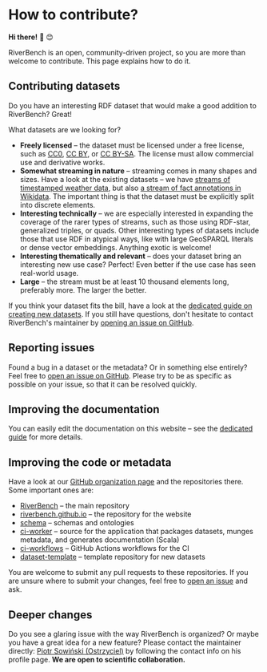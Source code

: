 # How to contribute?

**Hi there!** :wave: :blush:

RiverBench is an open, community-driven project, so you are more than welcome to contribute. This page explains how to do it.

## Contributing datasets

Do you have an interesting RDF dataset that would make a good addition to RiverBench? Great!

What datasets are we looking for?

- **Freely licensed** – the dataset must be licensed under a free license, such as [CC0](https://creativecommons.org/publicdomain/zero/1.0/), [CC BY](https://creativecommons.org/licenses/by/4.0/), or [CC BY-SA](https://creativecommons.org/licenses/by-sa/4.0/). The license must allow commercial use and derivative works.
- **Somewhat streaming in nature** – streaming comes in many shapes and sizes. Have a look at the existing datasets – we have [streams of timestamped weather data](../datasets/assist-iot-weather/dev/index.md), but also [a stream of fact annotations in Wikidata](../datasets/yago-annotated-facts/dev/index.md). The important thing is that the dataset must be explicitly split into discrete elements.
- **Interesting technically** – we are especially interested in expanding the coverage of the rarer types of streams, such as those using RDF-star, generalized triples, or quads. Other interesting types of datasets include those that use RDF in atypical ways, like with large GeoSPARQL literals or dense vector embeddings. Anything exotic is welcome!
- **Interesting thematically and relevant** – does your dataset bring an interesting new use case? Perfect! Even better if the use case has seen real-world usage.
- **Large** – the stream must be at least 10 thousand elements long, preferably more. The larger the better.

If you think your dataset fits the bill, have a look at the [dedicated guide on creating new datasets](creating-new-dataset.md). If you still have questions, don't hesitate to contact RiverBench's maintainer by [opening an issue on GitHub](https://github.com/RiverBench/RiverBench/issues/new/choose).

## Reporting issues

Found a bug in a dataset or the metadata? Or in something else entirely? Feel free to [open an issue on GitHub](https://github.com/RiverBench/RiverBench/issues/new/choose). Please try to be as specific as possible on your issue, so that it can be resolved quickly.

## Improving the documentation

You can easily edit the documentation on this website – see the [dedicated guide](editing-docs.md) for more details.

## Improving the code or metadata

Have a look at our [GitHub organization page](https://github.com/RiverBench) and the repositories there. Some important ones are:

- [RiverBench](https://github.com/RiverBench/RiverBench) – the main repository
- [riverbench.github.io](https://github.com/RiverBench/riverbench.github.io) – the repository for the website
- [schema](https://github.com/RiverBench/schema) – schemas and ontologies
- [ci-worker](https://github.com/RiverBench/ci-worker) – source for the application that packages datasets, munges metadata, and generates documentation (Scala)
- [ci-workflows](https://github.com/RiverBench/ci-workflows) – GitHub Actions workflows for the CI
- [dataset-template](https://github.com/RiverBench/dataset-template) – template repository for new datasets

You are welcome to submit any pull requests to these repositories. If you are unsure where to submit your changes, feel free to [open an issue](https://github.com/RiverBench/RiverBench/issues/new/choose) and ask.

## Deeper changes

Do you see a glaring issue with the way RiverBench is organized? Or maybe you have a great idea for a new feature? Please contact the maintainer directly: [Piotr Sowiński (Ostrzyciel)](https://github.com/Ostrzyciel) by following the contact info on his profile page. **We are open to scientific collaboration.**
